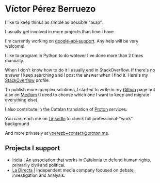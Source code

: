 # Víctor Pérez Berruezo

I like to keep thinks as simple as possible "asap".

I usually get involved in more projects than time I have.

I'm currently working on [google-api-support](https://github.com/vperezb/google-api-support). Any help will be very welcome!

I like to program in Python to do watever I've done more than 2 times manually.

When I don't know how to do it I usually end in StackOverflow. If there's no answer I keep searching and I post the answer when I find it. Here's my [StackOverflow](https://stackoverflow.com/users/6109224/vperezb) profile.

To publish more complex solutions, I started to write in my [Github](https://github.com/vperezb) page but also on [Medium](https://medium.com/@victor.perez.berruezo) (I need to choose which one I want to keep and migrate everything else).

I also contribute in the Catalan translation of [Proton](https://proton.me/) services.

You can reach me on [LinkedIn](https://www.linkedin.com/in/vperezb-) to check full professional-"work" background

And more privately at vperezb+contact@proton.me.

## Projects I support

* [Irídia](https://iridia.cat/es/) | An association that works in Catalonia to defend human rights, primarily civil and political.
* [La Directa](https://directa.cat/) | Independent media company focused on debate, investigation and analysis. 
